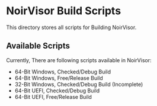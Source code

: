 # NoirVisor Build Scripts
This directory stores all scripts for Building NoirVisor. <br>

## Available Scripts
Currently, There are following scripts available in NoirVisor: <br>
- 64-Bit Windows, Checked/Debug Build
- 64-Bit Windows, Free/Release Build
- 32-Bit Windows, Checked/Debug Build (Incomplete)
- 64-Bit UEFI, Checked/Debug Build
- 64-Bit UEFI, Free/Release Build